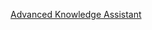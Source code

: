 [Advanced Knowledge Assistant](https://www.figma.com/slides/wkRKi1AxgAkIaX8CnR2IbE/LlamaIndex-(AI-Conference%2C-Sep.-10-2024%2C-v1)?node-id=10003-601&node-type=slide&t=En7NTOpkyqDdoB1E-0)
